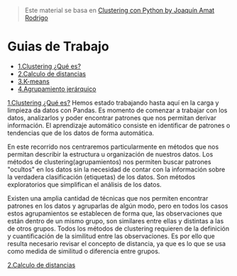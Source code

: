 > Este material se basa en [Clustering con Python by Joaquín Amat Rodrigo](https://www.cienciadedatos.net/documentos/py20-clustering-con-python.html) 

# Guias de Trabajo
 * [1.Clustering ¿Qué es?](#1-Intro)
 * [2.Calculo de distancias](#2-distancia)
 * [3.K-means](#3-kmeans)
 * [4.Agrupamiento jerárquico](#4-agrupamiento)

[1.Clustering ¿Qué es?](#1-Intro)
Hemos estado trabajando hasta aquí en la carga y limpieza da datos con Pandas. Es momento de comenzar a trabajar con los datos, analizarlos y poder encontrar patrones que nos permitan derivar información. El aprendizaje automático consiste en identificar de patrones o tendencias que de los datos de forma automática.

En este recorrido nos centraremos particularmente en métodos que nos permitan describir la estructura u organización de nuestros datos. Los métodos de clustering(agrupamientos) nos permiten buscar patrones "ocultos" en los datos sin la necesidad de contar con la información sobre la verdadera clasificación (etiquetas) de los datos.  Son métodos exploratorios que simplifican el análisis de los datos.

Existen una amplia cantidad de técnicas que nos permiten encontrar patrones en los datos y agruparlas de algún modo, pero en todos los casos estos agrupamientos se establecen de forma que, las observaciones que están dentro de un mismo grupo, son similares entre ellas y distintas a las de otros grupos. Todos los métodos de clustering requieren de la definición y cuantificación de la similitud entre las observaciones. Es por ello que resulta necesario revisar el concepto de distancia, ya que es lo que se usa como medida de similitud o diferencia entre grupos.

[2.Calculo de distancias](#2-distancia)
